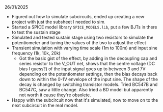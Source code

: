 26/01/2025
- Figured out how to simulate subcircuits, ended up creating a new project with just the subsheet I needed to sim.
- Started a SPICE model library `SPICE_MODELS.lib`, put a few BJTs in there to test the sustain stage
- Simulated and tested sustain stage using two resistors to simulate the potentiometer and tuning the values of the two to adjust the effect
- Transient simulation with varying time scale (1m to 100m) and input sine frequency (1k, 10k, 20k)
    - Got the basic gist of the effect, by adding in the decoupling cap and series resistor to the V_OUT net, shows that the centre voltage (DC bias I guess?) of the input signal goes up to between 3 and 7V depending on the potentiometer settings, then the bias decays back down to within the 0-1V envelope of the input sine. The shape of the decay is changed by switching transistor models. Tried BC547B and BC547C, saw a little change. Also tried a BD model but apparently not worth it cause they're obsolete.
- Happy with the subcircuit now that it's simulated, now to move on to the next subcircuit in the real model.